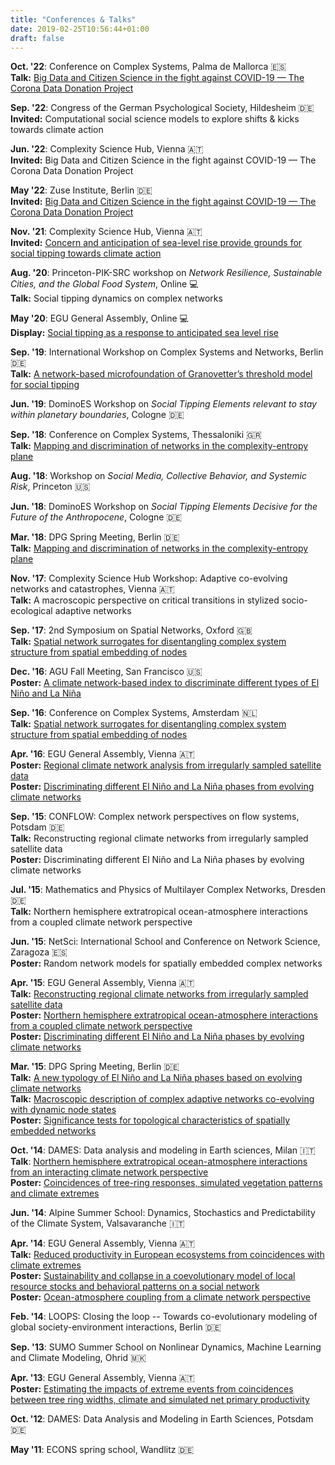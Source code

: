 ```yaml
---
title: "Conferences & Talks"
date: 2019-02-25T10:56:44+01:00
draft: false
---
```


**Oct. '22**: Conference on Complex Systems, Palma de Mallorca 🇪🇸\
**Talk:** [Big Data and Citizen Science in the fight against COVID-19 — The Corona Data Donation Project](https://www.ccs2022.org/index.php/programme/programme-at-a-glance)

**Sep. '22**: Congress of the German Psychological Society, Hildesheim 🇩🇪\
**Invited:** Computational social science models to explore shifts & kicks towards climate action

**Jun. '22**: Complexity Science Hub, Vienna 🇦🇹\
**Invited:** Big Data and Citizen Science in the fight against COVID-19 — The Corona Data Donation Project

**May '22**: Zuse Institute, Berlin 🇩🇪\
**Invited:** [Big Data and Citizen Science in the fight against COVID-19 — The Corona Data Donation Project](https://www.mi.fu-berlin.de/changesplus/abstract-marc2.html)

**Nov. '21**: Complexity Science Hub, Vienna 🇦🇹\
**Invited:** [Concern and anticipation of sea-level rise provide grounds for social tipping towards climate action](https://www.csh.ac.at/event/csh-talk-keith-smith-marc-wiedermann-concern-and-anticipation-of-sealevel-rise-ground-for-social-tipping-towards-climate-action/)

**Aug. '20**: Princeton-PIK-SRC workshop on *Network Resilience, Sustainable Cities, and the Global Food System*, Online 💻\
**Talk:** Social tipping dynamics on complex networks

**May '20**: EGU General Assembly, Online 💻\
**Display:** [Social tipping as a response to anticipated sea level rise](https://meetingorganizer.copernicus.org/EGU2020/EGU2020-19561.html)

**Sep. '19**: International Workshop on Complex Systems and Networks, Berlin 🇩🇪\
**Talk:** [A network-based microfoundation of Granovetter’s threshold model for social tipping](https://www.physics.hu-berlin.de/en/iwcsn/program)

**Jun. '19**: DominoES Workshop on *Social Tipping Elements relevant to stay within planetary boundaries*, Cologne 🇩🇪

**Sep. '18**: Conference on Complex Systems, Thessaloniki 🇬🇷\
**Talk:** [Mapping and discrimination of networks in the complexity-entropy plane](http://ccs2018.web.auth.gr/mapping-and-discrimination-networks-complexity-entropy-plane)

**Aug. '18**: Workshop on *Social Media, Collective Behavior, and Systemic Risk*, Princeton 🇺🇸

**Jun. '18**: DominoES Workshop on *Social Tipping Elements Decisive for the Future of the Anthropocene*, Cologne 🇩🇪

**Mar. '18**: DPG Spring Meeting, Berlin 🇩🇪\
**Talk:** [Mapping and discrimination of networks in the complexity-entropy plane](https://www.dpg-verhandlungen.de/year/2018/conference/berlin/part/dy/session/51/contribution/1)

**Nov. '17**: Complexity Science Hub Workshop: Adaptive co-evolving networks and catastrophes, Vienna 🇦🇹\
**Talk:** A macroscopic perspective on critical transitions in stylized socio-ecological adaptive networks

**Sep. '17**: 2nd Symposium on Spatial Networks, Oxford 🇬🇧\
**Talk:** [Spatial network surrogates for disentangling complex system structure from spatial embedding of nodes](http://www.eng.ox.ac.uk/sen/events2017.html)

**Dec. '16**: AGU Fall Meeting, San Francisco 🇺🇸\
**Poster:** [A climate network-based index to discriminate different types of El Niño and La Niña](https://agu.confex.com/agu/fm16/meetingapp.cgi/Paper/177269)

**Sep. '16**: Conference on Complex Systems, Amsterdam 🇳🇱\
**Talk:** [Spatial network surrogates for disentangling complex system structure from spatial embedding of nodes](http://schedule.ccs2016.org/pages/P1.html)

**Apr. '16**: EGU General Assembly, Vienna 🇦🇹\
**Poster:** [Regional climate network analysis from irregularly sampled satellite data](http://meetingorganizer.copernicus.org/EGU2016/EGU2016-7639.pdf)\
**Poster:** [Discriminating different El Niño and La Niña phases from evolving climate networks](http://meetingorganizer.copernicus.org/EGU2016/EGU2016-7452.pdf)

**Sep. '15**: CONFLOW: Complex network perspectives on flow systems, Potsdam 🇩🇪\
**Talk:** Reconstructing regional climate networks from irregularly sampled satellite data\
**Poster:** Discriminating different El Niño and La Niña phases by evolving climate networks

**Jul. '15**: Mathematics and Physics of Multilayer Complex Networks, Dresden 🇩🇪\
**Talk:** Northern hemisphere extratropical ocean-atmosphere interactions from a coupled climate network perspective

**Jun. '15**: NetSci: International School and Conference on Network Science, Zaragoza  🇪🇸\
**Poster:** Random network models for spatially embedded complex networks

**Apr. '15**: EGU General Assembly, Vienna 🇦🇹\
**Talk:** [Reconstructing regional climate networks from irregularly sampled satellite data](http://meetingorganizer.copernicus.org/EGU2015/EGU2015-9123-2.pdf)\
**Poster:** [Northern hemisphere extratropical ocean-atmosphere interactions from a coupled climate network perspective](http://meetingorganizer.copernicus.org/EGU2015/EGU2015-6513-2.pdf)\
**Poster:** [Discriminating different El Niño and La Niña phases by evolving climate networks](http://meetingorganizer.copernicus.org/EGU2015/EGU2015-10663-1.pdf)

**Mar. '15**: DPG Spring Meeting, Berlin 🇩🇪\
**Talk:** [A new typology of El Niño and La Niña phases based on evolving climate networks](http://www.dpg-verhandlungen.de/year/2015/conference/berlin/part/dy/session/17/contribution/7?lang=en)\
**Talk:** [Macroscopic description of complex adaptive networks co-evolving with dynamic node states](http://www.dpg-verhandlungen.de/year/2015/conference/berlin/part/soe/session/23/contribution/3?lang=en)\
**Poster:** [Significance tests for topological characteristics of spatially embedded networks](http://www.dpg-verhandlungen.de/year/2015/conference/berlin/part/dy/session/59/contribution/4?lang=en)

**Oct. '14**: DAMES: Data analysis and modeling in Earth sciences, Milan 🇮🇹\
**Talk**: [Northern hemisphere extratropical ocean-atmosphere interactions from an interacting climate network perspective](http://dames.pik-potsdam.de/program.pdf)\
**Poster:** [Coincidences of tree-ring responses, simulated vegetation patterns and climate extremes](http://dames.pik-potsdam.de/program.pdf)

**Jun. '14**: Alpine Summer School: Dynamics, Stochastics and Predictability of the Climate System, Valsavaranche 🇮🇹

**Apr. '14**: EGU General Assembly, Vienna 🇦🇹\
**Talk:** [Reduced productivity in European ecosystems from coincidences with climate extremes](http://meetingorganizer.copernicus.org/EGU2014/EGU2014-13363.pdf)\
**Poster:** [Sustainability and collapse in a coevolutionary model of local resource stocks and behavioral patterns on a social network](http://meetingorganizer.copernicus.org/EGU2014/EGU2014-12054.pdf)\
**Poster:** [Ocean-atmosphere coupling from a climate network perspective](http://meetingorganizer.copernicus.org/EGU2014/EGU2014-11900.pdf)

**Feb. '14**: LOOPS: Closing the loop -- Towards co-evolutionary modeling of global society-environment interactions, Berlin 🇩🇪

**Sep. '13**: SUMO Summer School on Nonlinear Dynamics, Machine Learning and Climate Modeling, Ohrid 🇲🇰

**Apr. '13**: EGU General Assembly, Vienna 🇦🇹\
**Poster:** [Estimating the impacts of extreme events from coincidences between tree ring widths, climate and simulated net primary productivity](http://meetingorganizer.copernicus.org/EGU2013/EGU2013-12754.pdf)

**Oct. '12**: DAMES: Data Analysis and Modeling in Earth Sciences, Potsdam 🇩🇪

**May '11**: ECONS spring school, Wandlitz 🇩🇪
